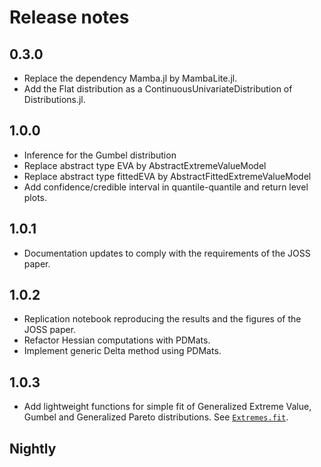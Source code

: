 # Release notes

## 0.3.0
- Replace the dependency Mamba.jl by MambaLite.jl.
- Add the Flat distribution as a ContinuousUnivariateDistribution of Distributions.jl.

## 1.0.0
- Inference for the Gumbel distribution
- Replace abstract type EVA by AbstractExtremeValueModel
- Replace abstract type fittedEVA by AbstractFittedExtremeValueModel
- Add confidence/credible interval in quantile-quantile and return level plots.

## 1.0.1
- Documentation updates to comply with the requirements of the JOSS paper.

## 1.0.2
- Replication notebook reproducing the results and the figures of the JOSS paper.
- Refactor Hessian computations with PDMats.
- Implement generic Delta method using PDMats.

## 1.0.3
- Add lightweight functions for simple fit of Generalized Extreme Value, Gumbel and Generalized Pareto distributions. See [`Extremes.fit`](@ref). 

## Nightly